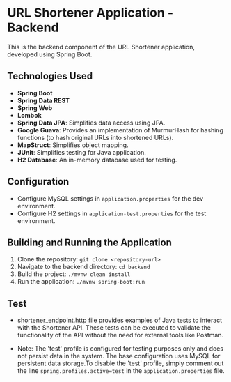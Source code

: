 # URL Shortener Application - Backend

This is the backend component of the URL Shortener application, developed using Spring Boot.

## Technologies Used

- **Spring Boot**
- **Spring Data REST**
- **Spring Web**
- **Lombok**
- **Spring Data JPA**: Simplifies data access using JPA.
- **Google Guava**: Provides an implementation of MurmurHash for hashing functions (to hash original URLs into shortened URLs).
- **MapStruct**: Simplifies object mapping.
- **JUnit**: Simplifies testing for Java application.
- **H2 Database**: An in-memory database used for testing.

## Configuration

- Configure MySQL settings in `application.properties` for the dev environment.
- Configure H2 settings in `application-test.properties` for the test environment.

## Building and Running the Application

1. Clone the repository: `git clone <repository-url>`
2. Navigate to the backend directory: `cd backend`
3. Build the project: `./mvnw clean install`
4. Run the application: `./mvnw spring-boot:run`

## Test

* shortener_endpoint.http file provides examples of Java tests to interact with the Shortener API. These tests can be executed to
validate the functionality of the API without the need for external tools like Postman.

  
* Note: The 'test' profile is configured for testing purposes only and does not persist data in the system. The base configuration uses MySQL for persistent data storage.To disable the 'test' profile, simply comment out the line `spring.profiles.active=test` in the `application.properties` file.


